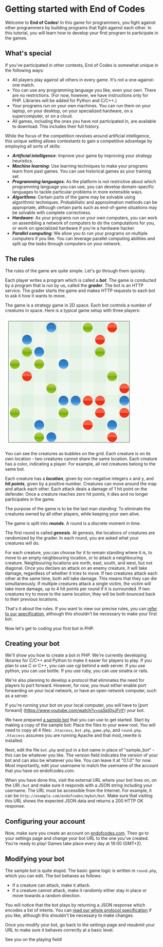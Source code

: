 Getting started with End of Codes
=================================

Welcome to **End of Codes**! In this game for programmers, you fight against
other programmers by building programs that fight against each other. In this
tutorial, you will learn how to develop your first program to participate in the
games.

What's special
--------------
If you've participated in other contests, End of Codes is somewhat unique in the
following ways:

 * All players play against all others in every game. It's not a one-against-one
   match.
 * You can use any programming language you like, even your own. There are no
   restrictions. (For now, however, we have instructions only for PHP. Libraries
   will be added for Python and C/C++.)
 * Your programs run on your own machines. You can run them on your laptop, on
   your desktop, on your specialized hardware, on a supercomputer, or on a
   cloud.
 * All games, including the ones you have not participated in, are available to
   download. This includes their full history.

While the focus of the competition revolves around artificial intelligence, this
unique setting allows contestants to gain a competitive advantage by employing
all sorts of skills:

 * ***Artificial intelligence***: Improve your game by improving your strategy
   heuristics.
 * ***Machine learning***: Use learning techniques to make your programs learn from
   past games. You can use historical games as your training set.
 * ***Programming languages***: As the platform is not restrictive about which
   programming language you can use, you can develop domain-specific languages
   to tackle particular problems in more extensible ways.
 * ***Algorithms***: Certain parts of the game may be solvable using algorithmic
   techniques. Probabilistic and approximation methods can be appropriate,
   although certain parts such as end-of-game situations may be solvable with
   complete correctness.
 * ***Hardware***: As your programs run on your own computers, you can work on
   assembling a network of computers to do the computations for you, or work on
   specialized hardware if you're a hardware hacker.
 * ***Parallel computing***: We allow you to run your programs on multiple
   computers if you like. You can leverage parallel computing abilities and
   split up the tasks through computers on your network.

The rules
---------
The rules of the game are quite simple. Let's go through them quickly.

Each player writes a program which is called a ***bot***. The game is conducted
by a program that is run by us, called the ***grader***. The bot is an HTTP
service. The grader starts the game and makes HTTP requests to each bot to ask
it how it wants to move.

The game is a strategy game in 2D space. Each bot controls a number of creatures
in space. Here is a typical game setup with three players:

![Creatures map](creatures.png)

You can see the creatures as bubbles on the grid. Each creature is on its own
location - two creatures cannot share the same location. Each creature has a
color, indicating a player. For example, all red creatures belong to the same
bot.

Each creature has a ***location***, given by non-negative integers x and y, and
***hit points***, given by a positive number. Creatures can move around the map
and attack each other. Each attack deals a damage of 1 hit point on the defender. Once a
creature reaches zero hit points, it dies and no longer participates in the
game.

The purpose of the game is to be the last man standing: To eliminate the
creatures owned by all other players, while keeping your own alive.

The game is split into ***rounds***. A round is a discrete moment in time.

The first round is called ***genesis***. At genesis, the locations of creatures
are randomized by the grader. In each round, you are asked what your creatures
will do.

For each creature, you can choose for it to remain standing where it
is, to move to an empty neighbouring location, or to attack a neighbouring
creature. Neighbouring locations are north, east, south, and west, but not
diagonal. Once you declare an attack on an enemy creature, it will take damage,
regardless of whether it tries to move. If two creatures attack each other at
the same time, both will take damage. This means that they can die
simultaneously. If multiple creatures attack a single victim, the victim will
take more damage, up to 4 hit points per round if it is surrounded. If two
creatures try to move to the same location, they will be both bounced back to
their previous locations.

That's it about the rules. If you want to view our precise rules, you can
[refer to our specification](https://github.com/dionyziz/endofcodes/blob/master/SPECIFICATION.md#overview),
although this shouldn't be necessary to make your first bot.

Now let's get to coding your first bot in PHP.

Creating your bot
-----------------
We'll show you how to create a bot in PHP. We're currently developing libraries
for C/C++ and Python to make it easier for players to play. If you plan to use C
or C++, you can use cgi behind a web server. If you use python, you can use
bottle. If you use ruby, you can use sinatra or rails.

We're also planning to develop a protocol that eliminates the need for players
to port forward. However, for now, you must either enable port forwarding on
your local network, or have an open network computer, such as a server.

If you're running your bot on your local computer, you will have to [port forward]
(https://www.youtube.com/watch?v=usSpl0yJFnY) your bot.

We have prepared [a sample
bot](https://github.com/dionyziz/endofcodes/tree/master/bots/php) that you can use to get started.
Start by making a copy of the sample bot: Place the files to your www root. You
will need to copy all 4 files: `.htaccess`, `bot.php`, `game.php`, and
`round.php`. `.htaccess` assumes you are running Apache and that mod_rewrite is
installed.

Next, edit the file `bot.php` and put in a bot name in place of "sample_bot" -
this can be whatever you like. The version field indicates the version of your
bot and can also be whatever you like. You can leave it at "0.1.0" for now. Most
importantly, edit your username to match the username of the account that you
have on endofcodes.com.

When you have done this, visit the external URL where your bot lives on, on the URI
`/bot` and make sure it responds with a JSON string including your username. The
URL must be accessible from the Internet. For example, it can be
`http://example.com/endofcodes/mybot/bot`. Make sure that visiting this URL
shows the expected JSON data and returns a 200 HTTP OK response.

Configuring your account
------------------------
Now, make sure you create an account on
[endofcodes.com](http://endofcodes.com). Then go to your settings page and
change your bot URL to the one you've created. You're ready to play! Games take
place every day at 18:00 (GMT+2).

Modifying your bot
------------------
The sample bot is quite stupid. The basic game logic is written in `round.php`,
which you can edit. The bot behaves as follows:

 * If a creature can attack, make it attack.
 * If a creature cannot attack, make it randomly either stay in place or move
   towards a random direction.

You will notice that the bot plays by returning a JSON response which encodes a
list of intents. You can [read our whole
protocol
specification](https://github.com/dionyziz/endofcodes/blob/master/SPECIFICATION.md#bot-api)
if you like, although this shouldn't be necessary to make changes.

Once you modify your bot, go back to the settings page and resubmit your URL to
make sure it behaves correctly at a basic level.

See you on the playing field!
